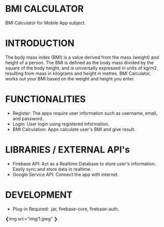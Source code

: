# BMI CALCULATOR
BMI Calculator for Mobile App subject.

# INTRODUCTION
The body mass index (BMI) is a value derived from the mass (weight) and height of a person. The BMI is defined as the body mass divided by the square of the body height, and is universally expressed in units of kg/m2, resulting from mass in kilograms and height in metres. BMI Calculator, works out your BMI based on the weight and height you enter.

# FUNCTIONALITIES
- Register:
  The apps require user information such as username, email, and password.
- Login:
  User login using registered information.
- BMI Calculation:
  Apps calculate user's BMI and give result.
  
# LIBRARIES / EXTERNAL API's
- Firebase API:
  Act as a Realtime Database to store user's information. Easily sync and store data in realtime.
- Google Service API:
  Connect the app with internet.
  
# DEVELOPMENT
- Plug-in Required:
  .jar,
  firebase-core,
  firebase-auth.

❮img src="img/1.jpeg" ❯
